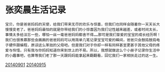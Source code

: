 # 张奕晨生活记录

    宝贝，你是爸爸妈妈的天使，给我们带来无尽的欢乐与惊喜，但我们也同样会随着你一天天长大慢慢变老了。爸爸妈妈最怕的就是你带给我们的小惊喜因为我们记性越来越差，或者时间太长，事情太多给淡忘一些，哪怕一丝一毫爸爸妈妈都舍不得……那可是我们挚爱的宝宝的成长经历啊！
    我们也很羡慕那些会画画的爸爸妈妈可以用简单几笔记录宝宝可爱的瞬间，爸爸只会鼓捣鼓捣电子硬件跟编程，原谅这么笨拙的父母吧。但是我们对于你却一样有同样甚至更甚于其他父母的疼爱与怜惜，只有我与你妈妈知道你来到世上的不易。所以，我想就做这么个小册子记录你生活中的小趣事吧，也算等我们老了那一天跟妈妈能拿起来翻翻看，回忆我们一家相扶走过的这一生。

[20140901](20140901.md)
[20140915](20140915.md)